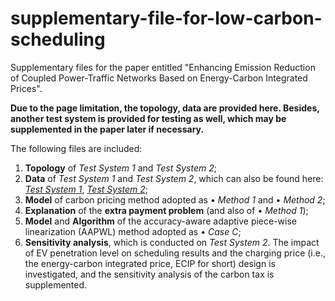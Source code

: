 # supplementary-file-for-low-carbon-scheduling

Supplementary files for the paper entitled "Enhancing Emission Reduction of Coupled Power-Traffic Networks Based on Energy-Carbon Integrated Prices".

**Due to the page limitation, the topology, data are provided here. Besides, another test system is provided for testing as well, which may be supplemented in the paper later if necessary.**

The following files are included:

1. **Topology** of *Test System 1* and *Test System 2*;
2. **Data** of *Test System 1* and *Test System 2*, which can also be found here: [*Test System 1*](https://figshare.com/s/cf252be7417835063249), [*Test System 2*](https://figshare.com/s/1b7a0d753403978d1c17);
3. **Model** of carbon pricing method adopted as • *Method 1* and • *Method 2*;
4. **Explanation** of the **extra payment problem** (and also of • *Method 1*);
5. **Model** and **Algorithm** of the accuracy-aware adaptive piece-wise linearization (AAPWL) method adopted as • *Case C*;
6. **Sensitivity analysis**, which is conducted on *Test System 2*. The impact of EV penetration level on scheduling results and the charging price (i.e., the energy-carbon integrated price, ECIP for short) design is investigated, and the sensitivity analysis of the carbon tax is supplemented.
